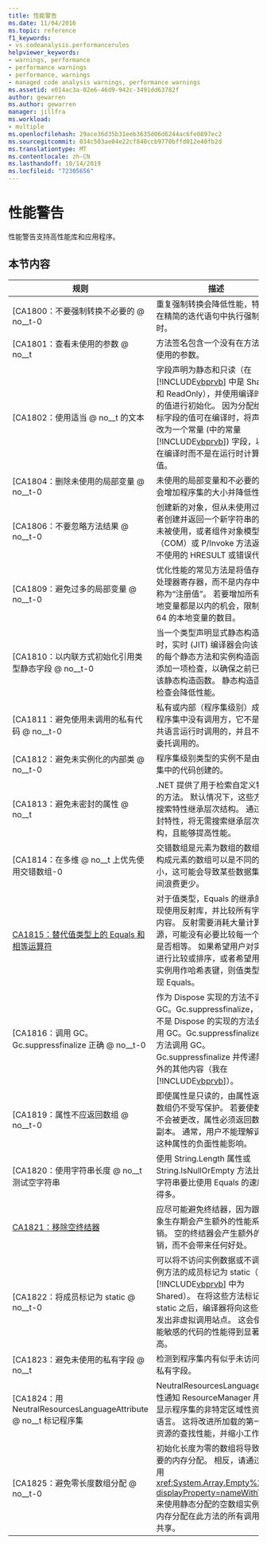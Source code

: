 ```yaml
---
title: 性能警告
ms.date: 11/04/2016
ms.topic: reference
f1_keywords:
- vs.codeanalysis.performancerules
helpviewer_keywords:
- warnings, performance
- performance warnings
- performance, warnings
- managed code analysis warnings, performance warnings
ms.assetid: e014ac3a-02e6-46d9-942c-3491dd63782f
author: gewarren
ms.author: gewarren
manager: jillfra
ms.workload:
- multiple
ms.openlocfilehash: 29ace36d35b31eeb3635d06d6244ac6fe0897ec2
ms.sourcegitcommit: 034c503ae04e22cf840ccb9770bffd012e40fb2d
ms.translationtype: MT
ms.contentlocale: zh-CN
ms.lasthandoff: 10/14/2019
ms.locfileid: "72305656"
---
```

# <a name="performance-warnings"></a>性能警告
性能警告支持高性能库和应用程序。

## <a name="in-this-section"></a>本节内容

| 规则 | 描述 |
| - | - |
| [CA1800：不要强制转换不必要的 @ no__t-0 | 重复强制转换会降低性能，特别是在精简的迭代语句中执行强制转换时。 |
| [CA1801：查看未使用的参数 @ no__t | 方法签名包含一个没有在方法体中使用的参数。 |
| [CA1802：使用适当 @ no__t 的文本 | 字段声明为静态和只读（在 [!INCLUDE[vbprvb](../code-quality/includes/vbprvb_md.md)] 中是 Shared 和 ReadOnly），并使用编译时可的值进行初始化。 因为分配给目标字段的值可在编译时，将声明更改为一个常量 (中的常量[!INCLUDE[vbprvb](../code-quality/includes/vbprvb_md.md)]) 字段，以便在编译时而不是在运行时计算的值。 |
| [CA1804：删除未使用的局部变量 @ no__t-0 | 未使用的局部变量和不必要的赋值会增加程序集的大小并降低性能。 |
| [CA1806：不要忽略方法结果 @ no__t-0 | 创建新的对象，但从未使用过，或者创建并返回一个新字符串的方法未被使用，或者组件对象模型（COM）或 P/Invoke 方法返回从不使用的 HRESULT 或错误代码。 |
| [CA1809：避免过多的局部变量 @ no__t-0 | 优化性能的常见方法是将值存储于处理器寄存器，而不是内存中，这称为“注册值”。  若要增加所有本地变量都是以内的机会，限制为 64 的本地变量的数目。 |
| [CA1810：以内联方式初始化引用类型静态字段 @ no__t-0 | 当一个类型声明显式静态构造函数时，实时 (JIT) 编译器会向该类型的每个静态方法和实例构造函数中添加一项检查，以确保之前已调用该静态构造函数。 静态构造函数检查会降低性能。 |
| [CA1811：避免使用未调用的私有代码 @ no__t-0 | 私有或内部（程序集级别）成员在程序集中没有调用方，它不是由公共语言运行时调用的，并且不是由委托调用的。 |
| [CA1812：避免未实例化的内部类 @ no__t-0 | 程序集级别类型的实例不是由程序集中的代码创建的。 |
| [CA1813：避免未密封的属性 @ no__t | .NET 提供了用于检索自定义特性的方法。 默认情况下，这些方法搜索特性继承层次结构。 通过密封特性，将无需搜索继承层次结构，且能够提高性能。 |
| [CA1814：在多维 @ no__t 上优先使用交错数组-0 | 交错数组是元素为数组的数组。 构成元素的数组可以是不同的大小，这可能会导致某些数据集的空间浪费更少。 |
| [CA1815：替代值类型上的 Equals 和相等运算符](../code-quality/ca1815.md) | 对于值类型，Equals 的继承的实现使用反射库，并比较所有字段的内容。 反射需要消耗大量计算资源，可能没有必要比较每一个字段是否相等。 如果希望用户对实例进行比较或排序，或者希望用户将实例用作哈希表键，则值类型应实现 Equals。 |
| [CA1816：调用 GC。Gc.suppressfinalize 正确 @ no__t-0 | 作为 Dispose 实现的方法不调用 GC。Gc.suppressfinalize，或者不是 Dispose 的实现的方法会调用 GC。Gc.suppressfinalize 或方法调用 GC。Gc.suppressfinalize 并传递除此外的其他内容（我在 [!INCLUDE[vbprvb](../code-quality/includes/vbprvb_md.md)]）。 |
| [CA1819：属性不应返回数组 @ no__t-0 | 即使属性是只读的，由属性返回的数组仍不受写保护。 若要使数组不会被更改，属性必须返回数组的副本。 通常，用户不能理解调用这种属性的负面性能影响。 |
| [CA1820：使用字符串长度 @ no__t 测试空字符串 | 使用 String.Length 属性或 String.IsNullOrEmpty 方法比较字符串要比使用 Equals 的速度快得多。 |
| [CA1821：移除空终结器](../code-quality/ca1821.md) | 应尽可能避免终结器，因为跟踪对象生存期会产生额外的性能系统开销。 空的终结器会产生额外的开销，而不会带来任何好处。 |
| [CA1822：将成员标记为 static @ no__t-0 | 可以将不访问实例数据或不调用实例方法的成员标记为 static（在 [!INCLUDE[vbprvb](../code-quality/includes/vbprvb_md.md)] 中为 Shared）。 在将这些方法标记为 static 之后，编译器将向这些成员发出非虚拟调用站点。 这会使性能敏感的代码的性能得到显著提高。 |
| [CA1823：避免未使用的私有字段 @ no__t | 检测到程序集内有似乎未访问过的私有字段。 |
| [CA1824：用 NeutralResourcesLanguageAttribute @ no__t 标记程序集 | NeutralResourcesLanguage 特性通知 ResourceManager 用于显示程序集的非特定区域性资源的语言。 这将改进所加载的第一个资源的查找性能，并缩小工作集。 |
| [CA1825：避免零长度数组分配 @ no__t-0 | 初始化长度为零的数组将导致不必要的内存分配。 相反，请通过调用 <xref:System.Array.Empty%2A?displayProperty=nameWithType> 来使用静态分配的空数组实例。 内存分配在此方法的所有调用之间共享。 |
